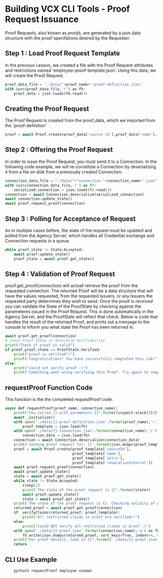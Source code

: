 
# Building VCX CLI Tools - Proof Request Issuance

Proof Requests, also known as *proofs*, are generated by a json data structure with the proof specifations desired by the Requester.


## Step 1 : Load Proof Request Template

In the previous Lesson, we created a file with the Proof Request attributes and restrictions named 'employee-proof-template.json'. Using this data, we will create the Proof Request.

```python
proof_data_file = "./data/"+proof_name+"-proof-definition.json"
with open(proof_data_file,'r') as fh:
    proof_data = json.loads(fh.read())
```

## Creating the Proof Request

The Proof Request is created from the proof_data, which we imported from the 'proof-definition' 

```python
proof = await Proof.create(proof_data['source_id'],proof_data['name'], proof_data['requested_attrs'])
```

## Step 2 : Offering the Proof Request

In order to issue the Proof Request, you must send it to a Connection. In the following code example, we will re-constitute a Connection by deserializing it from a file on disk from a previously created Connection.

```python
connection_data_file = "./data/"+"connection-"+connection_name+".json" 
with open(connection_data_file,'r') as fr:
    serialized_connection = json.loads(fr.read())
connection = await Connection.deserialize(serialized_connection)
await connection.update_state() 
await proof.request_proof(connection)
```

## Step 3 : Polling for Acceptance of Request

As in multiple cases before, the state of the request must be updated and polled from the Agency Server, which handles all Credential exchange and Connection requests in a queue.

```python
while proof_state != State.Accepted:
    await proof.update_state()
    proof_state = await proof.get_state()
```

## Step 4 : Validation of Proof Request

proof.get_proof(connection) will actuall retrieve the proof from the requested connection. The returned Proof will be a data structure that will have the values requested, from the requested Issuers, or any Issuers the requested party determines they wish to send. Once the proof is *received* you can validate the State of the ProofState by checking against the parameteres issued in the Proof Request. This is done automatically in the Agency Server, and the ProofState will reflect that check. Below is code that handles the result of the returned Proof, and prints out a message to the console to inform you what state the Proof has been returned in.

```python
await proof.get_proof(connection)
# check Proof State to determine Verifiability
print("Check if proof is valid")
if proof.proof_state == ProofState.Verified:
    print("proof is verified!!")
    print("Congratulations! You have successfully completed this Lab!")
else:
    print("could not verify proof :(")
    print("Something went wrong verifying this Proof. Try again to complete this Lab!")
```

## requestProof Function Code

This function is the the completed requestProof code.

```python
async def requestProof(proof_name, connection_name):
    print("You called {} with parameters {}".format(inspect.stack()[0][3], ', '.join(['{}={}'.format(k,v) for k,v in locals().items()])))
    await _initialize()
    with open('./data/{}-proof-definition.json'.format(proof_name),'r') as fh:
        proof_template = json.load(fh)
    with open('./data/{}-connection.json'.format(connection_name),'r') as fh:
        connection_data = json.load(fh)
    connection = await Connection.deserialize(connection_data)
    print('sending proof request for: {}'.format(json.dumps(proof_template)))
    proof = await Proof.create(proof_template['sourceId'],
                               proof_template['name'], 
                               proof_template['attrs'],
                               proof_template['revocationInterval'])
    await proof.request_proof(connection)    
    await proof.update_state()
    state = await proof.get_state()
    while state != State.Accepted:
        sleep(2)
        print('The state of the proof request is {}'.format(state))
        await proof.update_state()
        state = await proof.get_state()
    print('The state of the proof request is {}. Checking validity of proof'.format(state))
    returned_proof = await proof.get_proof(connection) 
    if _verifyClaims(returned_proof, proof_template):
        print("All restricted claims in proof are verified!!")
    else:
        print("Could NOT verify all restricted claims in proof :(")
    with open('./data/{}-proof.json'.format(connection_name),'w') as fh:
        fh.write(json.dumps(returned_proof, sort_keys=True, indent=4, separators=(',', ': ')))
    print("For proof details, look in {}".format('./data/{}-proof.json'.format(connection_name)))
    return

```

## CLI Use Example

```bash
    python3 requestProof employee nzeman
```